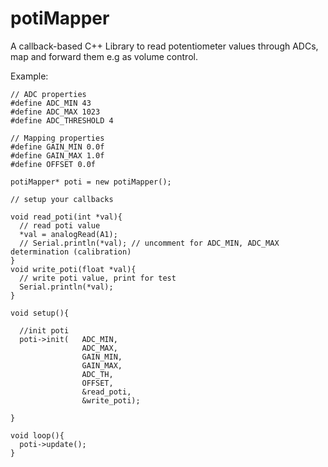 # potiMapper
A callback-based C++ Library to read potentiometer values through ADCs, map and forward them e.g as volume control.

Example:
```
// ADC properties
#define ADC_MIN 43
#define ADC_MAX 1023
#define ADC_THRESHOLD 4

// Mapping properties
#define GAIN_MIN 0.0f
#define GAIN_MAX 1.0f
#define OFFSET 0.0f

potiMapper* poti = new potiMapper();

// setup your callbacks

void read_poti(int *val){
  // read poti value
  *val = analogRead(A1);
  // Serial.println(*val); // uncomment for ADC_MIN, ADC_MAX determination (calibration)
}
void write_poti(float *val){
  // write poti value, print for test
  Serial.println(*val);
}

void setup(){

  //init poti
  poti->init(   ADC_MIN,
                ADC_MAX,
                GAIN_MIN,
                GAIN_MAX,
                ADC_TH,
                OFFSET,
                &read_poti,
                &write_poti);

}

void loop(){
  poti->update();
}
```
